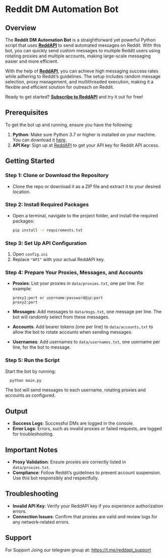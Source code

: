 # Reddit DM Automation Bot

## Overview
The **Reddit DM Automation Bot** is a straightforward yet powerful Python script that uses [**ReddAPI**](https://reddapi.online) to send automated messages on Reddit. With this bot, you can quickly send custom messages to multiple Reddit users using rotating proxies and multiple accounts, making large-scale messaging easier and more efficient.

With the help of [**ReddAPI**](https://reddapi.online), you can achieve high messaging success rates while adhering to Reddit’s guidelines. The setup includes random message selection, proxy management, and multithreaded execution, making it a flexible and efficient solution for outreach on Reddit.

Ready to get started? [**Subscribe to ReddAPI**](https://rapidapi.com/SeasonedCode/api/reddapi) and try it out for free!

## Prerequisites

To get the bot up and running, ensure you have the following:

1. **Python**: Make sure Python 3.7 or higher is installed on your machine. You can download it [here](https://www.python.org/downloads/).
2. **API Key**: Sign up at [ReddAPI](https://rapidapi.com/SeasonedCode/api/reddapi) to get your API key for Reddit API access.

## Getting Started

### Step 1: Clone or Download the Repository
- Clone the repo or download it as a ZIP file and extract it to your desired location.

### Step 2: Install Required Packages
- Open a terminal, navigate to the project folder, and install the required packages:

  ```bash
  pip install -r requirements.txt
  
### Step 3: Set Up API Configuration

1. Open `config.ini`
2. Replace `"API"` with your actual ReddAPI key.

### Step 4: Prepare Your Proxies, Messages, and Accounts

- **Proxies**: List your proxies in `data/proxies.txt`, one per line. For example:
  ```plaintext
  proxy1:port or username:password@ip:port
  proxy2:port
  
- **Messages**: Add messages to `data/msgs.txt`, one message per line. The bot will randomly select from these messages.

- **Accounts**: Add bearer tokens (one per line) to `data/accounts.txt` to allow the bot to rotate accounts when sending messages.

- **Usernames**: Add usernames to `data/usernames.txt`, one username per line, for the bot to message.

### Step 5: Run the Script
Start the bot by running:
```bash
  python main.py
```
The bot will send messages to each username, rotating proxies and accounts as configured.

## Output

- **Success Logs**: Successful DMs are logged in the console.
- **Error Logs**: Errors, such as invalid proxies or failed requests, are logged for troubleshooting.

## Important Notes

- **Proxy Validation**: Ensure proxies are correctly listed in `data/proxies.txt`.
- **Compliance**: Follow Reddit’s guidelines to prevent account suspension. Use this bot responsibly and respectfully.

## Troubleshooting

- **Invalid API Key**: Verify your ReddAPI key if you experience authorization errors.
- **Connection Issues**: Confirm that proxies are valid and review logs for any network-related errors.

## Support

For Support Joing our telegram group at: https://t.me/reddapi_support
